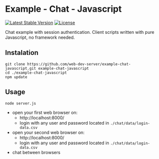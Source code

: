 # Example - Chat - Javascript

[![Latest Stable Version](https://img.shields.io/badge/Stable-v3.0.26-brightgreen.svg?style=plastic)](https://github.com/web-dev-server/example-chat-javascript/releases)
[![License](https://img.shields.io/badge/Licence-BSD-brightgreen.svg?style=plastic)](https://github.com/web-dev-server/chat-example-pure-js/blob/master/LICENCE.md)

Chat example with session authentication. Client scripts written with pure Javascript, no framework needed.

## Instalation
```shell
git clone https://github.com/web-dev-server/example-chat-javascript.git example-chat-javascript
cd ./example-chat-javascript
npm update
```

## Usage
```shell
node server.js
```
- open your first web browser on:
  - http://localhost:8000/
  - login with any user and password located in `./chat/data/login-data.csv`
- open your second web browser on:
  - http://localhost:8000/
  - login with any user and password located in `./chat/data/login-data.csv`
- chat between browsers
